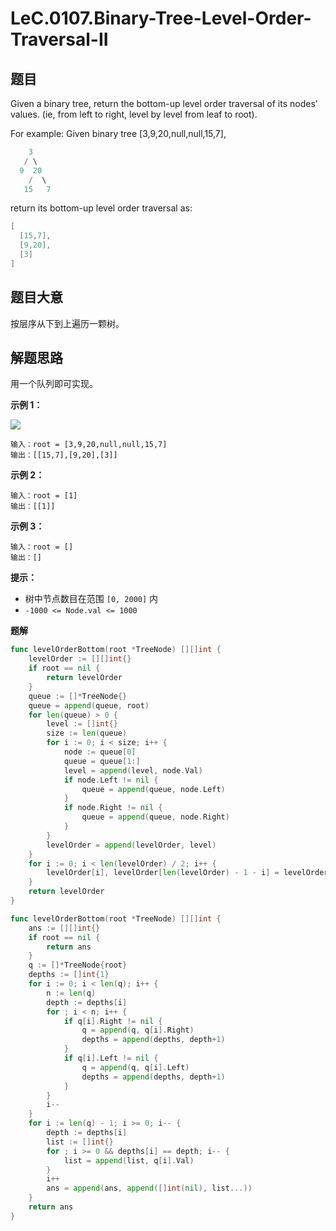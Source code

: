 # LeC.0107.Binary-Tree-Level-Order-Traversal-II

## 题目

Given a binary tree, return the bottom-up level order traversal of its nodes' values. (ie, from left to right, level by level from leaf to root).

For example:
Given binary tree [3,9,20,null,null,15,7],

```c
    3
   / \
  9  20
    /  \
   15   7
```

return its bottom-up level order traversal as:

```c
[
  [15,7],
  [9,20],
  [3]
]
```

## 题目大意

按层序从下到上遍历一颗树。

## 解题思路

用一个队列即可实现。

**示例 1：**

![](https://assets.leetcode.com/uploads/2021/02/19/tree1.jpg)

```
输入：root = [3,9,20,null,null,15,7]
输出：[[15,7],[9,20],[3]]
```

**示例 2：**

```
输入：root = [1]
输出：[[1]]
```

**示例 3：**

```
输入：root = []
输出：[]
```

**提示：**

- 树中节点数目在范围 `[0, 2000]` 内
- `-1000 <= Node.val <= 1000`

**题解**

```go
func levelOrderBottom(root *TreeNode) [][]int {
    levelOrder := [][]int{}
    if root == nil {
        return levelOrder
    }
    queue := []*TreeNode{}
    queue = append(queue, root)
    for len(queue) > 0 {
        level := []int{}
        size := len(queue)
        for i := 0; i < size; i++ {
            node := queue[0]
            queue = queue[1:]
            level = append(level, node.Val)
            if node.Left != nil {
                queue = append(queue, node.Left)
            }
            if node.Right != nil {
                queue = append(queue, node.Right)
            }
        }
        levelOrder = append(levelOrder, level)
    }
    for i := 0; i < len(levelOrder) / 2; i++ {
        levelOrder[i], levelOrder[len(levelOrder) - 1 - i] = levelOrder[len(levelOrder) - 1 - i], levelOrder[i]
    }
    return levelOrder
}

func levelOrderBottom(root *TreeNode) [][]int {
    ans := [][]int{}
    if root == nil {
        return ans
    }
    q := []*TreeNode{root}
    depths := []int{1}
    for i := 0; i < len(q); i++ {
        n := len(q)
        depth := depths[i]
        for ; i < n; i++ {
            if q[i].Right != nil {
                q = append(q, q[i].Right)
                depths = append(depths, depth+1)
            }
            if q[i].Left != nil {
                q = append(q, q[i].Left)
                depths = append(depths, depth+1)
            }
        }
        i--
    }
    for i := len(q) - 1; i >= 0; i-- {
        depth := depths[i]
        list := []int{}
        for ; i >= 0 && depths[i] == depth; i-- {
            list = append(list, q[i].Val)
        }
        i++
        ans = append(ans, append([]int(nil), list...))
    }
    return ans
}
```
